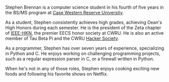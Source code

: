 Stephen Brennan is a computer science student in his fourth of five years in the
BS/MS program at [Case Western Reserve University](https://case.edu).

As a student, Stephen consistently achieves high grades, achieving Dean's High
Honors during each semester.  He is the president of the Zeta chapter of
[IEEE-HKN](http://hkn.case.edu), the premier EECS honor society at CWRU.  He is
also an active member of Tau Beta Pi and the CWRU
[Hacker Society](http://hacsoc.org).

As a programmer, Stephen has over seven years of experience, specializing in
Python and C.  He enjoys working on challenging programming projects, such as a
regular expression parser in C, or a firewall written in Python.

When he's not in any of those roles, Stephen enjoys cooking exciting new foods
and following his favorite shows on Netflix.
